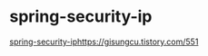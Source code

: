 # spring-security-ip
[spring-security-ip](https://gisungcu.tistory.com/551)https://gisungcu.tistory.com/551
